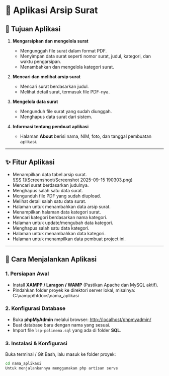 # 📂 Aplikasi Arsip Surat

## 🎯 Tujuan Aplikasi
1. **Mengarsipkan dan mengelola surat**
   - Mengunggah file surat dalam format PDF.  
   - Menyimpan data surat seperti nomor surat, judul, kategori, dan waktu pengarsipan.  
   - Menambahkan dan mengelola kategori surat.  

2. **Mencari dan melihat arsip surat**
   - Mencari surat berdasarkan judul.  
   - Melihat detail surat, termasuk file PDF-nya.  

3. **Mengelola data surat**
   - Mengunduh file surat yang sudah diunggah.  
   - Menghapus data surat dari sistem.  

4. **Informasi tentang pembuat aplikasi**
   - Halaman **About** berisi nama, NIM, foto, dan tanggal pembuatan aplikasi.  

---

## ✨ Fitur Aplikasi
- Menampilkan data tabel arsip surat.  
![SS 1](Screenshoot/Screenshot 2025-09-15 190303.png)
- Mencari surat berdasarkan judulnya.  
- Menghapus salah satu data surat.  
- Mengunduh file PDF yang sudah diupload.  
- Melihat detail salah satu data surat.  
- Halaman untuk menambahkan data arsip surat.  
- Menampilkan halaman data kategori surat.  
- Mencari kategori berdasarkan nama kategori.  
- Halaman untuk update/mengubah data kategori.  
- Menghapus salah satu data kategori.  
- Halaman untuk menambahkan data kategori.  
- Halaman untuk menampilkan data pembuat project ini.  

---

## 🚀 Cara Menjalankan Aplikasi

### 1. Persiapan Awal
- Install **XAMPP / Laragon / WAMP** (Pastikan Apache dan MySQL aktif).  
- Pindahkan folder proyek ke direktori server lokal, misalnya:  
C:\xampp\htdocs\nama_aplikasi

### 2. Konfigurasi Database
- Buka **phpMyAdmin** melalui browser: [http://localhost/phpmyadmin/](http://localhost/phpmyadmin/)  
- Buat database baru dengan nama yang sesuai.  
- Import file `lsp-polinema.sql` yang ada di folder **SQL**.  

### 3. Instalasi & Konfigurasi
Buka terminal / Git Bash, lalu masuk ke folder proyek:
```bash
cd nama_aplikasi
Untuk menjalankannya menggunakan php artisan serve
